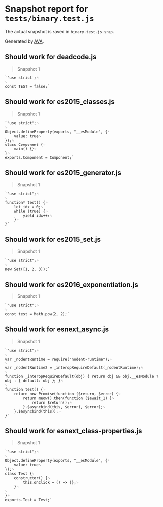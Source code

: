 # Snapshot report for `tests/binary.test.js`

The actual snapshot is saved in `binary.test.js.snap`.

Generated by [AVA](https://ava.li).

## Should work for deadcode.js

> Snapshot 1

    `'use strict';␊
    ␊
    const TEST = false;`

## Should work for es2015_classes.js

> Snapshot 1

    `"use strict";␊
    ␊
    Object.defineProperty(exports, "__esModule", {␊
        value: true␊
    });␊
    class Component {␊
        main() {}␊
    }␊
    exports.Component = Component;`

## Should work for es2015_generator.js

> Snapshot 1

    `"use strict";␊
    ␊
    function* test() {␊
        let idx = 0;␊
        while (true) {␊
            yield idx++;␊
        }␊
    }`

## Should work for es2015_set.js

> Snapshot 1

    `"use strict";␊
    ␊
    new Set([1, 2, 3]);`

## Should work for es2016_exponentiation.js

> Snapshot 1

    `"use strict";␊
    ␊
    const test = Math.pow(2, 2);`

## Should work for esnext_async.js

> Snapshot 1

    `"use strict";␊
    ␊
    var _nodentRuntime = require("nodent-runtime");␊
    ␊
    var _nodentRuntime2 = _interopRequireDefault(_nodentRuntime);␊
    ␊
    function _interopRequireDefault(obj) { return obj && obj.__esModule ? obj : { default: obj }; }␊
    ␊
    function test() {␊
        return new Promise(function ($return, $error) {␊
            return meow().then(function ($await_1) {␊
                return $return();␊
            }.$asyncbind(this, $error), $error);␊
        }.$asyncbind(this));␊
    }`

## Should work for esnext_class-properties.js

> Snapshot 1

    `"use strict";␊
    ␊
    Object.defineProperty(exports, "__esModule", {␊
        value: true␊
    });␊
    class Test {␊
        constructor() {␊
            this.onClick = () => {};␊
        }␊
    ␊
    }␊
    exports.Test = Test;`
